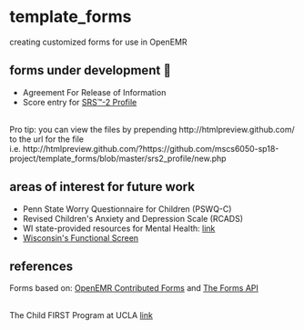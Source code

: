 # template_forms #
creating customized forms for use in OpenEMR <br>

## forms under development :snail: ##
* Agreement For Release of Information
* Score entry for [SRS&#8482;-2 Profile](https://www.mhs.com/MHS-Assessment?prodname=srs2 "Social Responsiveness Scale&#8482;, 2nd edition")
<br>
Pro tip: you can view the files by prepending http://htmlpreview.github.com/ to the url for the file <br>
i.e. http://htmlpreview.github.com/?https://github.com/mscs6050-sp18-project/template_forms/blob/master/srs2_profile/new.php
<br>

## areas of interest for future work ##
* Penn State Worry Questionnaire for Children (PSWQ-C)
* Revised Children's Anxiety and Depression Scale (RCADS)
* WI state-provided resources for Mental Health: [link](https://www.dhs.wisconsin.gov/mh/index.htm)
* [Wisconsin's Functional Screen](https://www.dhs.wisconsin.gov/functionalscreen/index.htm)

## references ##

Forms based on: [OpenEMR Contributed Forms](https://www.open-emr.org/wiki/index.php/OpenEMR_Contributed_Forms "OpenEMR Contributed Forms - OpenEMR Project Wiki")
 and [The Forms API](https://www.open-emr.org/wiki/index.php/The_Forms_API "The Forms API - OpenEMR Project Wiki") <br> 
<br>

The Child FIRST Program at UCLA [link](https://www.childfirst.ucla.edu/)